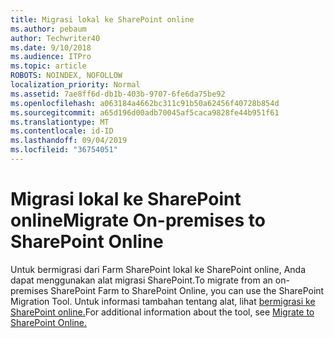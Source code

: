 ```yaml
---
title: Migrasi lokal ke SharePoint online
ms.author: pebaum
author: Techwriter40
ms.date: 9/10/2018
ms.audience: ITPro
ms.topic: article
ROBOTS: NOINDEX, NOFOLLOW
localization_priority: Normal
ms.assetid: 7ae8ff6d-db1b-403b-9707-6fe6da75be92
ms.openlocfilehash: a063184a4662bc311c91b50a62456f40728b854d
ms.sourcegitcommit: a65d196d00adb70045af5caca9828fe44b951f61
ms.translationtype: MT
ms.contentlocale: id-ID
ms.lasthandoff: 09/04/2019
ms.locfileid: "36754051"
---
```

# <a name="migrate-on-premises-to-sharepoint-online"></a><span data-ttu-id="0ac7a-102">Migrasi lokal ke SharePoint online</span><span class="sxs-lookup"><span data-stu-id="0ac7a-102">Migrate On-premises to SharePoint Online</span></span>

<span data-ttu-id="0ac7a-103">Untuk bermigrasi dari Farm SharePoint lokal ke SharePoint online, Anda dapat menggunakan alat migrasi SharePoint.</span><span class="sxs-lookup"><span data-stu-id="0ac7a-103">To migrate from an on-premises SharePoint Farm to SharePoint Online, you can use the SharePoint Migration Tool.</span></span> <span data-ttu-id="0ac7a-104">Untuk informasi tambahan tentang alat, lihat [bermigrasi ke SharePoint online.](https://go.microsoft.com/fwlink/?linkid=2019574)</span><span class="sxs-lookup"><span data-stu-id="0ac7a-104">For additional information about the tool, see [Migrate to SharePoint Online.](https://go.microsoft.com/fwlink/?linkid=2019574)</span></span>
  

